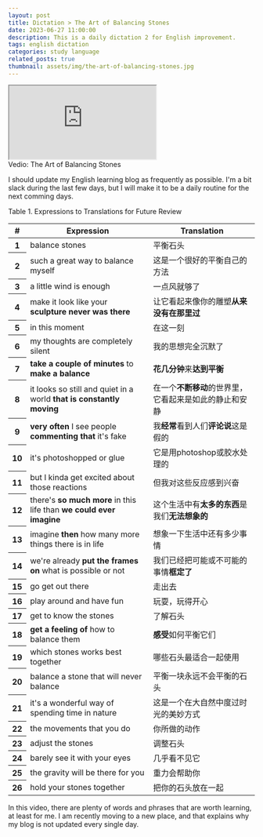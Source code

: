 ```yaml
---
layout: post
title: Dictation > The Art of Balancing Stones
date: 2023-06-27 11:00:00
description: This is a daily dictation 2 for English improvement.
tags: english dictation
categories: study language
related_posts: true
thumbnail: assets/img/the-art-of-balancing-stones.jpg
---
```


<div class="card hoverable">
  <div class="embed-responsive embed-responsive-16by9">
    <iframe class="embed-responsive-item rounded z-depth-1" src="https://www.youtube.com/embed/UqU19dR0bFE" title="The Art of Balancing Stones" allow="accelerometer; autoplay; clipboard-write; encrypted-media; gyroscope; picture-in-picture" allowfullscreen></iframe>
  </div>
</div>
<div class="caption">
  Vedio: The Art of Balancing Stones
</div>

I should update my English learning blog as frequently as possible. I'm a bit slack during the last few days, but I will make it to be a daily routine for the next comming days.

<table id="dtBasicExample" class="table table-striped table-hover">
  <div class="caption">
    Table 1. Expressions to Translations for Future Review
  </div>
  <thead>
    <tr>
      <th scope="col">#</th>
      <th scope="col">Expression</th>
      <th scope="col">Translation</th>
    </tr>
  </thead>
  <tbody>
    <tr>
      <th scope="row">1</th>
      <td>balance stones</td>
      <td>平衡石头</td>
    </tr>
    <tr>
      <th scope="row">2</th>
      <td>such a great way to balance myself</td>
      <td>这是一个很好的平衡自己的方法</td>
    </tr>
    <tr>
      <th scope="row">3</th>
      <td>a little wind is enough</td>
      <td>一点风就够了</td>
    </tr>
    <tr>
      <th scope="row">4</th>
      <td>make it look like your <b>sculpture never was there</b></td>
      <td>让它看起来像你的雕塑<b>从来没有在那里过</b></td>
    </tr>
    <tr>
      <th scope="row">5</th>
      <td>in this moment</td>
      <td>在这一刻</td>
    </tr>
    <tr>
      <th scope="row">6</th>
      <td>my thoughts are completely silent</td>
      <td>我的思想完全沉默了</td>
    </tr>
    <tr>
      <th scope="row">7</th>
      <td><b>take a couple of minutes</b> to <b>make a balance</b></td>
      <td><b>花几分钟</b>来<b>达到平衡</b></td>
    </tr>
    <tr>
      <th scope="row">8</th>
      <td>it looks so still and quiet in a world <b>that is constantly moving</b></td>
      <td>在一个<b>不断移动</b>的世界里，它看起来是如此的静止和安静</td>
    </tr>
    <tr>
      <th scope="row">9</th>
      <td><b>very often</b> I see people <b>commenting that</b> it's fake</td>
      <td>我<b>经常</b>看到人们<b>评论说</b>这是假的</td>
    </tr>
    <tr>
      <th scope="row">10</th>
      <td>it's photoshopped or glue</td>
      <td>它是用photoshop或胶水处理的</td>
    </tr>
    <tr>
      <th scope="row">11</th>
      <td>but I kinda get excited about those reactions</td>
      <td>但我对这些反应感到兴奋</td>
    </tr>
    <tr>
      <th scope="row">12</th>
      <td>there's <b>so much more</b> in this life than <b>we could ever imagine</b></td>
      <td>这个生活中有<b>太多的东西</b>是我们<b>无法想象的</b></td>
    </tr>
    <tr>
      <th scope="row">13</th>
      <td>imagine <b>then</b> how many more things there is in life</td>
      <td>想象一下生活中还有多少事情</td>
    </tr>
    <tr>
      <th scope="row">14</th>
      <td>we're already <b>put the frames on</b> what is possible or not</td>
      <td>我们已经把可能或不可能的事情<b>框定了</b></td>
    </tr>
    <tr>
      <th scope="row">15</th>
      <td>go get out there</td>
      <td>走出去</td>
    </tr>
    <tr>
      <th scope="row">16</th>
      <td>play around and have fun</td>
      <td>玩耍，玩得开心</td>
    </tr>
    <tr>
      <th scope="row">17</th>
      <td>get to know the stones</td>
      <td>了解石头</td>
    </tr>
    <tr>
      <th scope="row">18</th>
      <td><b>get a feeling of</b> how to balance them</td>
      <td><b>感受</b>如何平衡它们</td>
    </tr>
    <tr>
      <th scope="row">19</th>
      <td>which stones works best together</td>
      <td>哪些石头最适合一起使用</td>
    </tr>
    <tr>
      <th scope="row">20</th>
      <td>balance a stone that will never balance</td>
      <td>平衡一块永远不会平衡的石头</td>
    </tr>
    <tr>
      <th scope="row">21</th>
      <td>it's a wonderful way of spending time in nature</td>
      <td>这是一个在大自然中度过时光的美妙方式</td>
    </tr>
    <tr>
      <th scope="row">22</th>
      <td>the movements that you do</td>
      <td>你所做的动作</td>
    </tr>
    <tr>
      <th scope="row">23</th>
      <td>adjust the stones</td>
      <td>调整石头</td>
    </tr>
    <tr>
      <th scope="row">24</th>
      <td>barely see it with your eyes</td>
      <td>几乎看不见它</td>
    </tr>
    <tr>
      <th scope="row">25</th>
      <td>the gravity will be there for you</td>
      <td>重力会帮助你</td>
    </tr>
    <tr>
      <th scope="row">26</th>
      <td>hold your stones together</td>
      <td>把你的石头放在一起</td>
    </tr>
  </tbody>
</table>

In this video, there are plenty of words and phrases that are worth learning, at least for me. I am recently moving to a new place, and that explains why my blog is not updated every single day.
